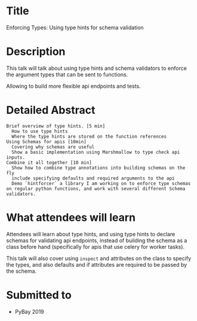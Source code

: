 # Title

Enforcing Types: Using type hints for schema validation

# Description

This talk will talk about using type hints and schema validators to enforce the argument types that can be sent to functions.

Allowing to build more flexible api endpoints and tests.

# Detailed Abstract

    Brief overview of type hints. [5 min]
      How to use type hints
      Where the type hints are stored on the function references
    Using Schemas for apis [10min]
      Covering why schemas are useful
      Show a basic implementation using Marshmallow to type check api inputs.
    Combine it all together [10 min]
      Show how to combine type annotations into building schemas on the fly
      include specifying defaults and required arguments to the api
      Demo `hintforcer` a library I am working on to enforce type schemas on regular python functions, and work with several different Schema validators.

# What attendees will learn

Attendees will learn about type hints, and using type hints to declare schemas for validating api endpoints, instead of building the schema as a class before hand (specifically for apis that use celery for worker tasks).

This talk will also cover using `inspect` and attributes on the class to specify the types, and also defaults and if attributes are required to be passed by the schema.

# Submitted to

* PyBay 2019
